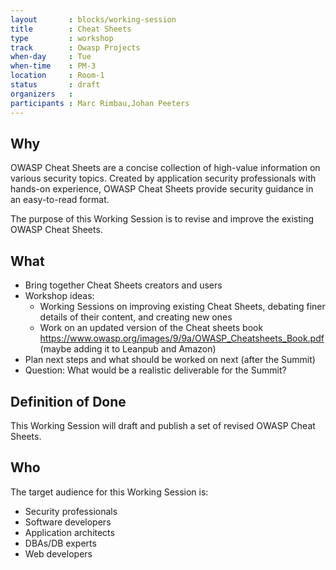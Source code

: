 ```yaml
---
layout       : blocks/working-session
title        : Cheat Sheets
type         : workshop
track        : Owasp Projects
when-day     : Tue
when-time    : PM-3
location     : Room-1
status       : draft
organizers   :
participants : Marc Rimbau,Johan Peeters
---
```

## Why

OWASP Cheat Sheets are a concise collection of high-value information on various security topics. Created by application security professionals with hands-on experience, OWASP Cheat Sheets provide security guidance in an easy-to-read format.

The purpose of this Working Session is to revise and improve the existing OWASP Cheat Sheets.

## What

- Bring together Cheat Sheets creators and users
- Workshop ideas:
  - Working Sessions on improving existing Cheat Sheets, debating finer details of their content, and creating new ones
  - Work on an updated version of the Cheat sheets book https://www.owasp.org/images/9/9a/OWASP_Cheatsheets_Book.pdf (maybe adding it to Leanpub and Amazon)
- Plan next steps and what should be worked on next (after the Summit)
- Question: What would be a realistic deliverable for the Summit?

## Definition of Done

This Working Session will draft and publish a set of revised OWASP Cheat Sheets. 

## Who

The target audience for this Working Session is:

- Security professionals
- Software developers
- Application architects
- DBAs/DB experts
- Web developers

